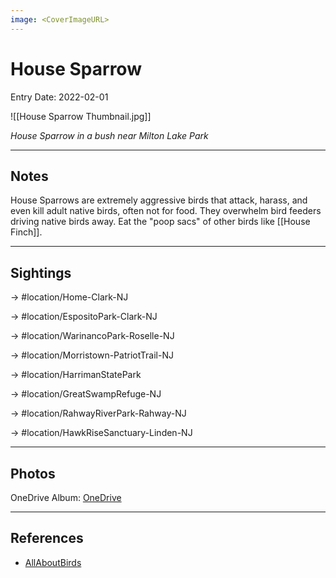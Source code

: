 ```yaml
---
image: <CoverImageURL>
---
```


# House Sparrow
Entry Date: 2022-02-01

![[House Sparrow Thumbnail.jpg]]

*House Sparrow in a bush near Milton Lake Park*

---------------------------------------------------------------
## Notes
House Sparrows are extremely aggressive birds that attack, harass, and even kill adult native birds, often not for food. They overwhelm bird feeders driving native birds away. Eat the "poop sacs" of other birds like [[House Finch]].

---------------------------------------------------------------
## Sightings

-> #location/Home-Clark-NJ

-> #location/EspositoPark-Clark-NJ

-> #location/WarinancoPark-Roselle-NJ

-> #location/Morristown-PatriotTrail-NJ 

-> #location/HarrimanStatePark 

-> #location/GreatSwampRefuge-NJ 

-> #location/RahwayRiverPark-Rahway-NJ 

-> #location/HawkRiseSanctuary-Linden-NJ 

---------------------------------------------------------------
## Photos
OneDrive Album: [OneDrive](https://1drv.ms/u/s!AvaIuMdCo_w-xgup82OYqGZkRfMU?e=TY08pp)

---------------------------------------------------------------
## References
- [AllAboutBirds](https://www.allaboutbirds.org/guide/House_Sparrow/overview)